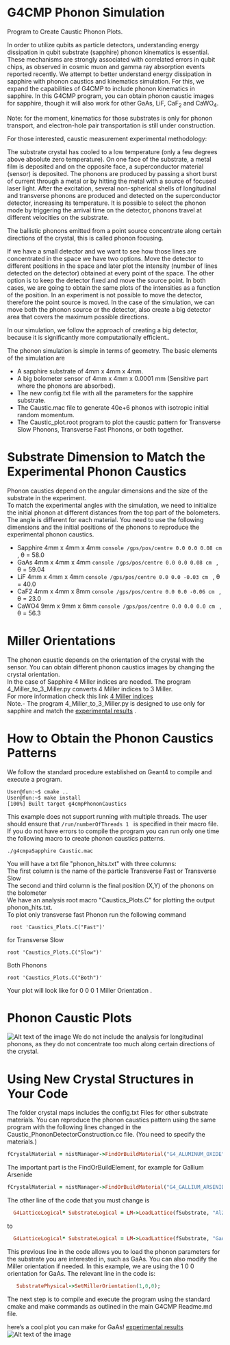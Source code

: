 # G4CMP Phonon Simulation
Program to Create Caustic Phonon Plots.

In order to utilize qubits as particle detectors, understanding energy dissipation in qubit substrate (sapphire) phonon kinematics is essential. These mechanisms are strongly associated with correlated errors in qubit chips, as observed in cosmic muon and gamma ray absorption events reported recently. We attempt to better understand energy dissipation in sapphire with phonon caustics and kinematics simulation. For this, we expand the capabilities of G4CMP to include phonon kinematics in sapphire. In this G4CMP program, you can obtain phonon caustic images for sapphire, though it will also work for other GaAs, LiF, CaF<sub>2</sub> and CaWO<sub>4</sub>.<br>

Note: for the moment, kinematics for those substrates is only for phonon transport, and electron-hole pair transportation is still under construction.<br>


For those interested, caustic measurement experimental methodology:

The substrate crystal has cooled to a low temperature (only a few degrees above absolute zero temperature). On one face of the substrate, a metal film is deposited and on the opposite face, a superconductor material (sensor) is deposited. The phonons are produced by passing a short burst of current through a metal or by hitting the metal with a source of focused laser light. After the excitation, several non-spherical shells of longitudinal and transverse phonons are produced and detected on the superconductor detector, increasing its temperature. It is possible to select the phonon mode by triggering the arrival time on the detector, phonons travel at different velocities on the substrate.

The ballistic phonons emitted from a point source concentrate along certain directions of the crystal, this is called phonon focusing.<br>

If we have a small detector and we want to see how those lines are concentrated in the space we have two options. Move the detector to different positions in the space and later plot the intensity (number of lines detected on the detector) obtained at every point of the space. The other option is to keep the detector fixed and move the source point. In both cases, we are going to obtain the same plots of the intensities as a function of the position. In an experiment is not possible to move the detector, therefore the point source is moved. In the case of the simulation, we can  move both the phonon source or the detector, also create a big detector area that covers the maximum possible directions. <br>

In our simulation, we follow the approach of creating a big detector, because it is significantly more computationally efficient..


 The phonon simulation is simple in terms of geometry. The basic elements of the simulation are

* A sapphire substrate of 4mm x 4mm x 4mm.
* A big bolometer sensor of 4mm x 4mm x 0.0001 mm (Sensitive part where the phonons are absorbed).
* The new config.txt file with all the parameters for the sapphire substrate.
* The Caustic.mac file to generate 40e+6 phonos with isotropic initial random momentum.
* The Caustic_plot.root program to plot the caustic pattern for Transverse Slow Phonons, Transverse Fast Phonons, or both together.
# Substrate Dimension to Match the Experimental Phonon Caustics
Phonon caustics depend on the angular dimensions and the size of the substrate in the experiment. <br>
To match the experimental angles with the simulation, we need to initialize the initial phonon at different distances from the top part of the bolometers. <br>
The angle is different for each material. You need to use the following dimensions and the initial positions of the phonons to reproduce the experimental phonon caustics. <br>
* Sapphire 4mm x 4mm x 4mm ```console /gps/pos/centre 0.0 0.0 0.08 cm ``` , &theta; = 58.0
* GaAs 4mm x 4mm x 4mm ```console /gps/pos/centre 0.0 0.0 0.08 cm ``` , &theta; = 59.04
* LiF 4mm x 4mm x 4mm ```console /gps/pos/centre 0.0 0.0 -0.03 cm ``` , &theta; = 40.0
* CaF2 4mm x 4mm x 8mm ```console /gps/pos/centre 0.0 0.0 -0.06 cm ``` , &theta; = 23.0
* CaWO4 9mm x 9mm x 6mm ```console /gps/pos/centre 0.0 0.0 0.0 cm ``` , &theta; = 56.3

# Miller Orientations
The phonon caustic depends on the orientation of the crystal with the sensor. You can obtain different phonon caustics images by changing the crystal orientation. <br>
In the case of Sapphire 4 Miller indices are needed. The program 4_Miller_to_3_Miller.py converts 4 Miller indices to 3 Miller.<br>
For more information check this link   [4 Miller indices ](https://apps.dtic.mil/sti/trecms/pdf/AD1115835.pdf)<br>
Note.-  The program 4_Miller_to_3_Miller.py is designed to use only for sapphire and match the [experimental results](https://journals.aps.org/prb/abstract/10.1103/PhysRevB.29.2190) .

# How to Obtain the Phonon Caustics Patterns
We follow the standard procedure established on Geant4 to compile and execute a program.
```console
User@fun:~$ cmake ..
User@fun:~$ make install
[100%] Built target g4cmpPhononCaustics
```
This example does not support running with multiple threads. The user should ensure that ```/run/numberOfThreads 1 ``` is specified in their macro file.<br>
If you do not have errors to compile the program you can run only one time the following macro to create phonon caustics patterns.
```console
./g4cmpaSapphire Caustic.mac
```
You will have a txt file "phonon_hits.txt" with three columns: <br>
The first column is the name of the particle Transverse Fast or Transverse Slow <br>
The second and third column is the final position (X,Y) of the phonons on the bolometer <br>
We have an analysis root macro "Caustics_Plots.C" for plotting the output phonon_hits.txt. <br>
To plot only transverse fast Phonon  run the following command
```console
 root 'Caustics_Plots.C("Fast")'
```
for Transverse Slow
```console
root 'Caustics_Plots.C("Slow")'
```
Both Phonons
```console
root 'Caustics_Plots.C("Both")'
```
Your plot will look like
for 0 0 0 1 Miller Orientation .



# Phonon Caustic Plots
![Alt text of the image](https://github.com/Israel-Tanjiro/Sapphire_G4CMP/blob/main/Sapphire_Phonon.png)
We do not include the analysis for longitudinal phonons, as they do not concentrate too much along certain directions of the crystal.<br>



# Using New Crystal Structures in Your Code
The folder crystal maps includes the config.txt Files for other substrate materials.
You can reproduce the phonon caustics pattern using the same program with the following lines changed in the Caustic_PhononDetectorConstruction.cc file. (You need to specify the materials.)
```ruby
fCrystalMaterial = nistManager->FindOrBuildMaterial("G4_ALUMINUM_OXIDE");

```
The important part is the FindOrBuildElement, for example for Gallium Arsenide
```ruby
fCrystalMaterial = nistManager->FindOrBuildMaterial("G4_GALLIUM_ARSENIDE");

```
The other line of the code that you must change is
```ruby
  G4LatticeLogical* SubstrateLogical = LM->LoadLattice(fSubstrate, "Al2O3");
```
to

```ruby
  G4LatticeLogical* SubstrateLogical = LM->LoadLattice(fSubstrate, "GaAs");
```
This previous line in the code allows you to load the phonon parameters for the substrate you are interested in, such as GaAs. You can also modify the Miller orientation if needed. In this example, we are using the 1 0 0 orientation for GaAs. The relevant line in the code is:
```ruby
   SubstratePhysical->SetMillerOrientation(1,0,0);
```



The next step is to compile and execute the program using the standard cmake and make commands as outlined in the main G4CMP Readme.md file.


here’s a cool plot you can make for GaAs!
[experimental results](https://journals.aps.org/prl/abstract/10.1103/PhysRevLett.55.95)
![Alt text of the image](https://github.com/Israel-Tanjiro/Sapphire_G4CMP/blob/Substrate_G4CMP/Phonon_GaAS_110.png)
